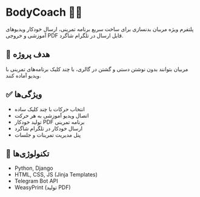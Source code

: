 # BodyCoach 🏋️‍♂️

پلتفرم ویژه مربیان بدنسازی برای ساخت سریع برنامه تمرینی، ارسال خودکار ویدیوهای آموزشی و خروجی PDF قابل ارسال در تلگرام شاگرد.

## 🎯 هدف پروژه
مربیان بتوانند بدون نوشتن دستی و گشتن در گالری، با چند کلیک برنامه‌های تمرینی با ویدیو آماده کنند.

## ✅ ویژگی‌ها
- انتخاب حرکات با چند کلیک ساده
- اتصال ویدیو آموزشی به هر حرکت
- تولید خودکار PDF برنامه تمرینی
- ارسال خودکار در تلگرام شاگرد
- پنل مدیریت تمرینات و جلسات

## 🧰 تکنولوژی‌ها
- Python, Django
- HTML, CSS, JS (Jinja Templates)
- Telegram Bot API
- WeasyPrint (تولید PDF)
